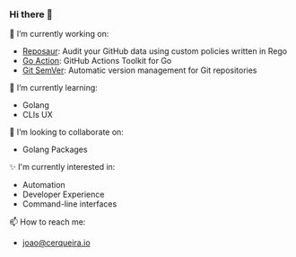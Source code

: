 ### Hi there 👋

🔭 I’m currently working on:

- [Reposaur](http://github.com/reposaur/reposaur): Audit your GitHub data using custom policies written in Rego
- [Go Action](http://github.com/crqra/go-action): GitHub Actions Toolkit for Go
- [Git SemVer](http://github.com/carlsberg/git-semver): Automatic version management for Git repositories

🌱 I’m currently learning:

- Golang
- CLIs UX

👯 I’m looking to collaborate on:

- Golang Packages

✨ I'm currently interested in:

- Automation
- Developer Experience
- Command-line interfaces

📫 How to reach me:

- joao@cerqueira.io
